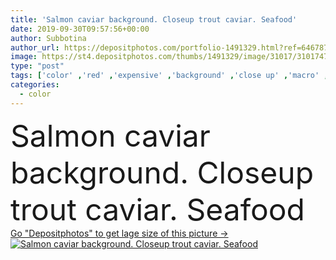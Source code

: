 ```yaml
---
title: 'Salmon caviar background. Closeup trout caviar. Seafood'
date: 2019-09-30T09:57:56+00:00
author: Subbotina
author_url: https://depositphotos.com/portfolio-1491329.html?ref=64678756
image: https://st4.depositphotos.com/thumbs/1491329/image/31017/310174796/api_thumb_450.jpg?forcejpeg=true
type: "post"
tags: ['color' ,'red' ,'expensive' ,'background' ,'close up' ,'macro' ,'luxury' ,'closeup' ,'fresh' ,'texture' ,'orange' ,'up' ,'colour' ,'close' ,'healthy' ,'food' ,'cuisine' ,'ingredient' ,'diet' ,'delicious' ,'juicy' ,'meal' ,'breakfast' ,'snack' ,'Menu' ,'restaurant' ,'sea' ,'eating' ,'nutrition' ,'dinner' ,'lunch' ,'backdrop' ,'egg' ,'fish' ,'trout' ,'salmon' ,'gourmet' ,'seafood' ,'refreshment' ,'organic' ,'delicatessen' ,'appetizer' ,'prepared' ,'salted' ,'catering' ,'salty' ,'caviar' ,'sushi' ,'red caviar' ,'sea food' ]
categories: 
  - color
---
```

<div aling="center">
            <font size="60"> Salmon caviar background. Closeup trout caviar. Seafood</font>   
</div>
<div>
    <a href='https://st4.depositphotos.com/thumbs/1491329/image/31017/310174796/api_thumb_450.jpg?forcejpeg=true?ref=64678756' target=_blank > Go "Depositphotos" to get lage size of this picture ->
        <img href='https://st4.depositphotos.com/thumbs/1491329/image/31017/310174796/api_thumb_450.jpg?forcejpeg=true?ref=64678756' src='https://st4.depositphotos.com/1491329/31017/i/950/depositphotos_310174796-stock-photo-salmon-caviar-background-closeup-trout.jpg?forcejpeg=true' alt='Salmon caviar background. Closeup trout caviar. Seafood' >
    </a>
</div>
